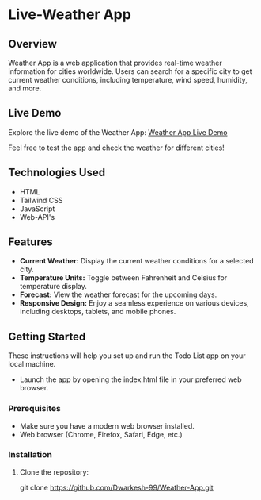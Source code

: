 # Live-Weather App

## Overview

Weather App is a web application that provides real-time weather information for cities worldwide. Users can search for a specific city to get current weather conditions, including temperature, wind speed, humidity, and more.

## Live Demo

Explore the live demo of the Weather App: [Weather App Live Demo](https://codepen.io/Dwarkesh/full/GRzVamN)

Feel free to test the app and check the weather for different cities!


## Technologies Used

- HTML
- Tailwind CSS
- JavaScript
- Web-API's


## Features

- **Current Weather:** Display the current weather conditions for a selected city.
- **Temperature Units:** Toggle between Fahrenheit and Celsius for temperature display.
- **Forecast:** View the weather forecast for the upcoming days.
- **Responsive Design:** Enjoy a seamless experience on various devices, including desktops, tablets, and mobile phones.


## Getting Started

These instructions will help you set up and run the Todo List app on your local machine.
- Launch the app by opening the index.html file in your preferred web browser.

### Prerequisites

- Make sure you have a modern web browser installed.
- Web browser (Chrome, Firefox, Safari, Edge, etc.)

### Installation

1. Clone the repository:

   git clone https://github.com/Dwarkesh-99/Weather-App.git

